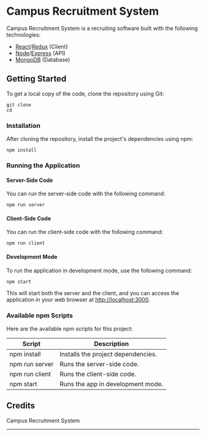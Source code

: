 # Campus Recruitment System

Campus Recruitment System is a recruiting software built with the following technologies:

- [React](https://reactjs.org)/[Redux](https://redux.js.org) (Client)
- [Node](https://nodejs.org)/[Express](https://expressjs.com) (API)
- [MongoDB](https://www.mongodb.com) (Database)

## Getting Started

To get a local copy of the code, clone the repository using Git:

```shell
git clone 
cd 
```

### Installation

After cloning the repository, install the project's dependencies using npm:

```shell
npm install
```

### Running the Application

#### Server-Side Code

You can run the server-side code with the following command:

```shell
npm run server
```

#### Client-Side Code

You can run the client-side code with the following command:

```shell
npm run client
```

#### Development Mode

To run the application in development mode, use the following command:

```shell
npm start
```

This will start both the server and the client, and you can access the application in your web browser at [http://localhost:3000](http://localhost:3000).

### Available npm Scripts

Here are the available npm scripts for this project:

| Script         | Description                       |
| -------------- | --------------------------------- |
| npm install    | Installs the project dependencies.|
| npm run server | Runs the server-side code.        |
| npm run client | Runs the client-side code.        |
| npm start      | Runs the app in development mode. |

## Credits

Campus Recruitment System

---
